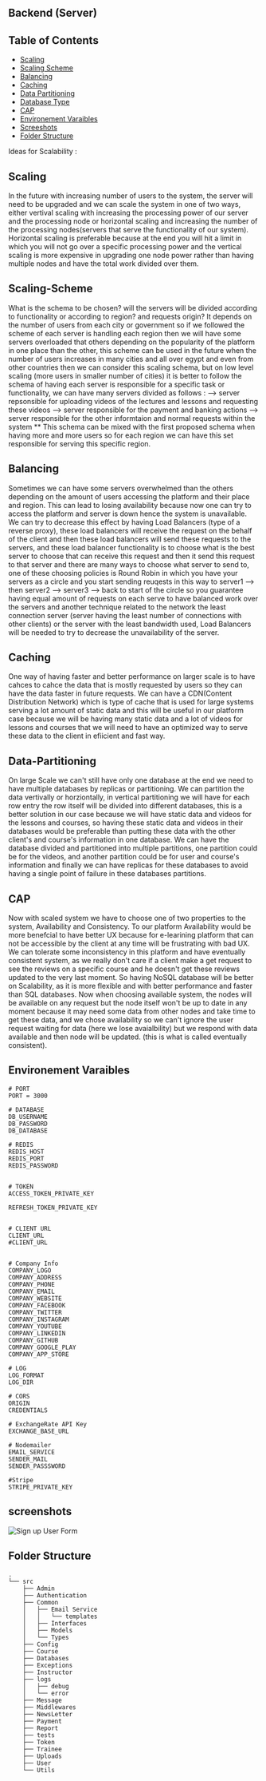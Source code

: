 ## Backend (Server)


## Table of Contents
- [Scaling](#Scaling)
- [Scaling Scheme](#Scaling-Scheme)
- [Balancing](#Balancing)
- [Caching](#Caching)
- [Data Partitioning](#Data-Partitioning)
- [Database Type](#Database-Type)
- [CAP](#CAP)
- [Environement Varaibles](#environemnet-variables)
- [Screeshots](#screenshots)
- [Folder Structure](#folder-structure)

Ideas for Scalability : 

## Scaling
    
In the future with increasing number of users to the system, the server will need to be upgraded and we can scale the system in one of two ways,
either vertival scaling with increasing the processing power of our server and the processing node or horizontal scaling and increasing the number of the processing nodes(servers that serve the functionality of our system).
Horizontal scaling is preferable because at the end you will hit a limit in which you will not go over a specific processing power and the vertical scaling is more expensive in upgrading one node power rather than having multiple nodes and have the total work divided over them.

## Scaling-Scheme

What is the schema to be chosen? will the servers will be divided according to functionality or according to region? and requests origin?
It depends on the number of users from each city or government so if we followed the scheme of each server is handling each region then we will have some servers overloaded that others depending on the popularity of the platform in one place than the other, this scheme can be used in the future when the number of users increases in many cities and all over egypt and even from other countries then we can consider this scaling schema, but on low level scaling (more users in smaller number of cities) it is better to follow the schema of having each server is responsible for a specific task or functionality, we can have many servers divided as follows : 
             --> server repsonsible for uploading videos of the lectures and lessons and requesting these videos 
             --> server responsible for the payment and banking actions
             --> server responsible for the other informtaion and normal requests within the system
        ** This schema can be mixed with the first proposed schema when having more and more users so for each region we can have this set responsible for serving this specific region.

## Balancing

Sometimes we can have some servers overwhelmed than the others depending on the amount of users accessing the platform and their place and region.
This can lead to losing availability because now one can try to access the platform and server is down hence the system is unavailable.
We can try to decrease this effect by having Load Balancers (type of a reverse proxy), these load balancers will receive the request on the behalf of the client and then these load balancers will send these requests to the servers, and these load balancer functionality is to choose what is the best server to choose that can receive this request and then it send this request to that server and there are many ways to choose what server to send to, one of these choosing policies is Round Robin in which you have your servers as a circle and you start sending reuqests in this way to server1 --> then server2 --> server3 --> back to start of the circle so you guarantee having equal amount of requests on each serve to have balanced work over the servers and another technique related to the network the least connection server (server having the least number of connections with other clients) or the server with the least bandwidth used, Load Balancers will be needed to try to decrease the unavailability of the server.

## Caching

One way of having faster and better performance on larger scale is to have cahces to cahce the data that is mostly requested by users so they can have the data faster in future requests. We can have a CDN(Content Distribution Network) which is type of cache that is used for large systems serving a lot amount of static data and this will be useful in our platform case because we will be having many static data and a lot of videos for lessons and courses that we will need to have an optimized way to serve these data to the client in efiicient and fast way.

## Data-Partitioning

On large Scale we can't still have only one database at the end we need to have multiple databases by replicas or partitioning.
We can partition the data vertivally or horziontally, in vertical partitioning we will have for each row entry the row itself will be divided into different databases, this is a better solution in our case because we will have static data and videos for the lessons and courses, so having these static data and videos in their databases would be preferable than putting these data with the other client's and course's information in one database.
We can have the database divided and partitioned into multiple partitions, one partition could be for the videos, and another partition could be for user and course's information and finally we can have replicas for these databases to avoid having a single point of failure in these databases partitions.

## CAP

Now with scaled system we have to choose one of two properties to the system, Availability and Consistency.
To our platform Availability would be more benefcial to have better UX because for e-learining platform that can not be accessible by the client at any time will be frustrating with bad UX.
We can tolerate some inconsistency in this platform and have eventually consistent system, as we really don't care if a client make a get request to see the reviews on a specific course and he doesn't get these reviews updated to the very last moment.
So having NoSQL database will be better on Scalability, as it is more flexible and with better performance and faster than SQL databases.
Now when choosing available system, the nodes will be available on any request but the node itself won't be up to date in any moment because it may need some data from other nodes and take time to get these data, and we chose availability so we can't ignore the user request waiting for data (here we lose avaialbility) but we respond with data available and then node will be updated. (this is what is called eventually consistent).



## Environement Varaibles

```
# PORT
PORT = 3000

# DATABASE
DB_USERNAME
DB_PASSWORD 
DB_DATABASE

# REDIS
REDIS_HOST 
REDIS_PORT 
REDIS_PASSWORD 


# TOKEN
ACCESS_TOKEN_PRIVATE_KEY

REFRESH_TOKEN_PRIVATE_KEY


# CLIENT URL
CLIENT_URL
#CLIENT_URL


# Company Info
COMPANY_LOGO
COMPANY_ADDRESS
COMPANY_PHONE
COMPANY_EMAIL
COMPANY_WEBSITE
COMPANY_FACEBOOK
COMPANY_TWITTER
COMPANY_INSTAGRAM
COMPANY_YOUTUBE
COMPANY_LINKEDIN
COMPANY_GITHUB
COMPANY_GOOGLE_PLAY
COMPANY_APP_STORE

# LOG
LOG_FORMAT
LOG_DIR

# CORS
ORIGIN 
CREDENTIALS

# ExchangeRate API Key
EXCHANGE_BASE_URL

# Nodemailer
EMAIL_SERVICE
SENDER_MAIL
SENDER_PASSSWORD

#Stripe
STRIPE_PRIVATE_KEY

```


## screenshots
 
<img src="../screenshots/systemDesign/My System Design.png" alt="Sign up User Form" align="center" >



## Folder Structure

```
.
└── src
    ├── Admin
    ├── Authentication
    ├── Common
    │   ├── Email Service
    │   │   └── templates
    │   ├── Interfaces
    │   ├── Models
    │   └── Types
    ├── Config
    ├── Course
    ├── Databases
    ├── Exceptions
    ├── Instructor
    ├── logs
    │   ├── debug
    │   └── error
    ├── Message
    ├── Middlewares
    ├── NewsLetter
    ├── Payment
    ├── Report
    ├── tests
    ├── Token
    ├── Trainee
    ├── Uploads
    ├── User
    └── Utils
```

